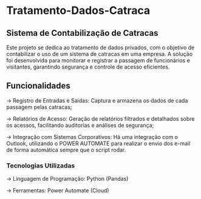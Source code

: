 # Tratamento-Dados-Catraca

## Sistema de Contabilização de Catracas
Este projeto se dedica ao tratamento de dados privados, com o objetivo de contabilizar o uso de um sistema de catracas em uma empresa. A solução foi desenvolvida para monitorar e registrar a passagem de funcionários e visitantes, garantindo segurança e controle de acesso eficientes.

## Funcionalidades
-> Registro de Entradas e Saídas: Captura e armazena os dados de cada passagem pelas catracas;

-> Relatórios de Acesso: Geração de relatórios filtrados e detalhados sobre os acessos, facilitando auditorias e análises de segurança;

-> Integração com Sistemas Corporativos: Há uma integração com o Outlook, utilizando o POWER AUTOMATE para realizar o envio dos e-mail de forma automática sempre que o script rodar.

### Tecnologias Utilizadas
-> Linguagem de Programação: Python (Pandas)


-> Ferramentas: Power Automate (Cloud)
